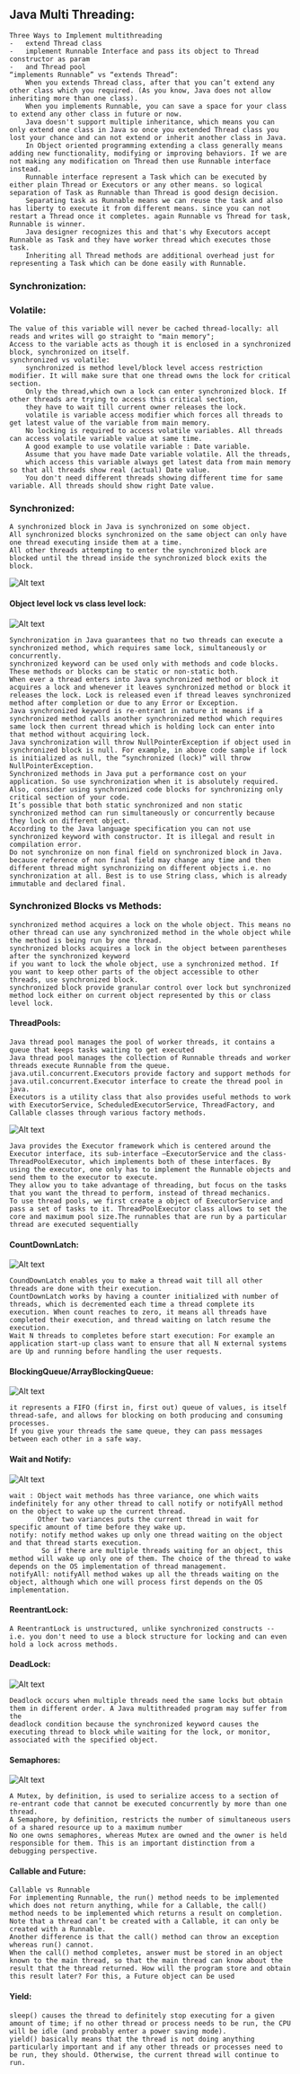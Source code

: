 ## Java Multi Threading: ##
    
    Three Ways to Implement multithreading
	-   extend Thread class
	-   implement Runnable Interface and pass its object to Thread constructor as param
	-   and Thread pool
    “implements Runnable” vs “extends Thread”:
        When you extends Thread class, after that you can’t extend any other class which you required. (As you know, Java does not allow inheriting more than one class).
        When you implements Runnable, you can save a space for your class to extend any other class in future or now.
        Java doesn't support multiple inheritance, which means you can only extend one class in Java so once you extended Thread class you lost your chance and can not extend or inherit another class in Java.
        In Object oriented programming extending a class generally means adding new functionality, modifying or improving behaviors. If we are not making any modification on Thread then use Runnable interface instead.
        Runnable interface represent a Task which can be executed by either plain Thread or Executors or any other means. so logical separation of Task as Runnable than Thread is good design decision.
        Separating task as Runnable means we can reuse the task and also has liberty to execute it from different means. since you can not restart a Thread once it completes. again Runnable vs Thread for task, Runnable is winner.
        Java designer recognizes this and that's why Executors accept Runnable as Task and they have worker thread which executes those task.
        Inheriting all Thread methods are additional overhead just for representing a Task which can be done easily with Runnable.

### Synchronization: ###

### Volatile: ###
    
    The value of this variable will never be cached thread-locally: all reads and writes will go straight to "main memory"; 
    Access to the variable acts as though it is enclosed in a synchronized block, synchronized on itself. 
    synchronized vs volatile:
        synchronized is method level/block level access restriction modifier. It will make sure that one thread owns the lock for critical section. 
        Only the thread,which own a lock can enter synchronized block. If other threads are trying to access this critical section, 
        they have to wait till current owner releases the lock.
        volatile is variable access modifier which forces all threads to get latest value of the variable from main memory. 
        No locking is required to access volatile variables. All threads can access volatile variable value at same time.
        A good example to use volatile variable : Date variable.
        Assume that you have made Date variable volatile. All the threads, 
        which access this variable always get latest data from main memory so that all threads show real (actual) Date value.
        You don't need different threads showing different time for same variable. All threads should show right Date value.

### Synchronized: ###
    
    A synchronized block in Java is synchronized on some object. 
    All synchronized blocks synchronized on the same object can only have one thread executing inside them at a time. 
    All other threads attempting to enter the synchronized block are blocked until the thread inside the synchronized block exits the block.
![Alt text](https://www.logicbig.com/tutorials/core-java-tutorial/java-multi-threading/thread-livelock/images/livelock.png)

#### Object level lock vs class level lock: ####
![Alt text](https://image.slidesharecdn.com/concurrencyinjava-160120162710/95/concurrency-in-java-5-638.jpg?cb=1453740013)

    Synchronization in Java guarantees that no two threads can execute a synchronized method, which requires same lock, simultaneously or concurrently.
    synchronized keyword can be used only with methods and code blocks. These methods or blocks can be static or non-static both.
    When ever a thread enters into Java synchronized method or block it acquires a lock and whenever it leaves synchronized method or block it releases the lock. Lock is released even if thread leaves synchronized method after completion or due to any Error or Exception.
    Java synchronized keyword is re-entrant in nature it means if a synchronized method calls another synchronized method which requires same lock then current thread which is holding lock can enter into that method without acquiring lock.
    Java synchronization will throw NullPointerException if object used in synchronized block is null. For example, in above code sample if lock is initialized as null, the “synchronized (lock)” will throw NullPointerException.
    Synchronized methods in Java put a performance cost on your application. So use synchronization when it is absolutely required. Also, consider using synchronized code blocks for synchronizing only critical section of your code.
    It’s possible that both static synchronized and non static synchronized method can run simultaneously or concurrently because they lock on different object.
    According to the Java language specification you can not use synchronized keyword with constructor. It is illegal and result in compilation error.
    Do not synchronize on non final field on synchronized block in Java. because reference of non final field may change any time and then different thread might synchronizing on different objects i.e. no synchronization at all. Best is to use String class, which is already immutable and declared final.

### Synchronized Blocks vs Methods: ###
    
    synchronized method acquires a lock on the whole object. This means no other thread can use any synchronized method in the whole object while the method is being run by one thread. 
    synchronized blocks acquires a lock in the object between parentheses after the synchronized keyword
    if you want to lock the whole object, use a synchronized method. If you want to keep other parts of the object accessible to other threads, use synchronized block.
    synchronized block provide granular control over lock but synchronized method lock either on current object represented by this or class level lock.

#### ThreadPools: #### 
		
    Java thread pool manages the pool of worker threads, it contains a queue that keeps tasks waiting to get executed
    Java thread pool manages the collection of Runnable threads and worker threads execute Runnable from the queue. java.util.concurrent.Executors provide factory and support methods for java.util.concurrent.Executor interface to create the thread pool in java.
    Executors is a utility class that also provides useful methods to work with ExecutorService, ScheduledExecutorService, ThreadFactory, and Callable classes through various factory methods.

![Alt text](https://www.baeldung.com/wp-content/uploads/2016/08/2016-08-10_10-16-52-1024x572.png)
		
    Java provides the Executor framework which is centered around the Executor interface, its sub-interface –ExecutorService and the class-ThreadPoolExecutor, which implements both of these interfaces. By using the executor, one only has to implement the Runnable objects and send them to the executor to execute.
    They allow you to take advantage of threading, but focus on the tasks that you want the thread to perform, instead of thread mechanics.
    To use thread pools, we first create a object of ExecutorService and pass a set of tasks to it. ThreadPoolExecutor class allows to set the core and maximum pool size.The runnables that are run by a particular thread are executed sequentially

#### CountDownLatch: #### 
![Alt text](https://cdn2.howtodoinjava.com/wp-content/uploads/CountdownLatch_example.png)
		
    CoundDownLatch enables you to make a thread wait till all other threads are done with their execution.
    CountDownLatch works by having a counter initialized with number of threads, which is decremented each time a thread complete its execution. When count reaches to zero, it means all threads have completed their execution, and thread waiting on latch resume the execution.
    Wait N threads to completes before start execution: For example an application start-up class want to ensure that all N external systems are Up and running before handling the user requests.

#### BlockingQueue/ArrayBlockingQueue: #### 
![Alt text](https://coderscampus.com/wp-content/uploads/2016/04/CSP-Diagram.png)
		
    it represents a FIFO (first in, first out) queue of values, is itself thread-safe, and allows for blocking on both producing and consuming processes.
    If you give your threads the same queue, they can pass messages between each other in a safe way.

#### Wait and Notify: #### 
![Alt text](http://www.ntu.edu.sg/home/ehchua/programming/java/images/Multithread_TimedWaiting.png)
		
    wait : Object wait methods has three variance, one which waits indefinitely for any other thread to call notify or notifyAll method on the object to wake up the current thread. 
           Other two variances puts the current thread in wait for specific amount of time before they wake up.
    notify: notify method wakes up only one thread waiting on the object and that thread starts execution. 
            So if there are multiple threads waiting for an object, this method will wake up only one of them. The choice of the thread to wake depends on the OS implementation of thread management.
    notifyAll: notifyAll method wakes up all the threads waiting on the object, although which one will process first depends on the OS implementation.

#### ReentrantLock: #### 
    A ReentrantLock is unstructured, unlike synchronized constructs -- i.e. you don't need to use a block structure for locking and can even hold a lock across methods.

#### DeadLock: #### 
![Alt text](https://cdncontribute.geeksforgeeks.org/wp-content/uploads/22-2.png)

    Deadlock occurs when multiple threads need the same locks but obtain them in different order. A Java multithreaded program may suffer from the 
    deadlock condition because the synchronized keyword causes the executing thread to block while waiting for the lock, or monitor, associated with the specified object.

#### Semaphores: #### 
![Alt text](https://3.bp.blogspot.com/-7nB5mH-BGhQ/WH0va83GJfI/AAAAAAAAXf0/1nVX7w72J1Y7ubeRDqURYUtLXtsH7Yg7QCLcB/s1600/semaphore.png)
		
    A Mutex, by definition, is used to serialize access to a section of re­-entrant code that cannot be executed concurrently by more than one thread.
    A Semaphore, by definition, restricts the number of simultaneous users of a shared resource up to a maximum number
    No one owns semaphores, whereas Mutex are owned and the owner is held responsible for them. This is an important distinction from a debugging perspective.

#### Callable and Future: #### 

    Callable vs Runnable
    For implementing Runnable, the run() method needs to be implemented which does not return anything, while for a Callable, the call() method needs to be implemented which returns a result on completion. Note that a thread can’t be created with a Callable, it can only be created with a Runnable.
    Another difference is that the call() method can throw an exception whereas run() cannot.
    When the call() method completes, answer must be stored in an object known to the main thread, so that the main thread can know about the result that the thread returned. How will the program store and obtain this result later? For this, a Future object can be used

#### Yield: #### 

    sleep() causes the thread to definitely stop executing for a given amount of time; if no other thread or process needs to be run, the CPU will be idle (and probably enter a power saving mode).
    yield() basically means that the thread is not doing anything particularly important and if any other threads or processes need to be run, they should. Otherwise, the current thread will continue to run.
    
	
		
		
		
		

	
	
	